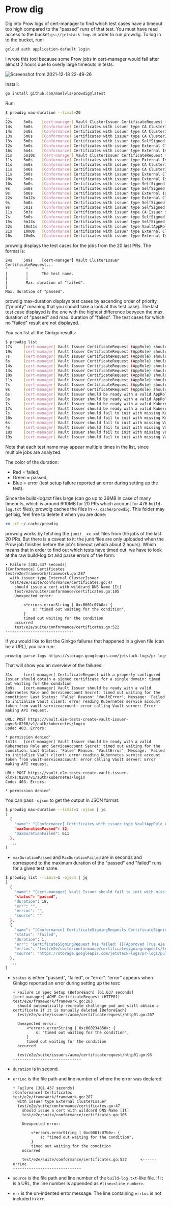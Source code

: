 # Prow dig

Dig into Prow logs of cert-manager to find which test cases have a timeout too
high compared to the "passed" runs of that test. You must have read access to the
bucket `gs://jetstack-logs` in order to run prowdig. To log in to the bucket, run:

```sh
gcloud auth application-default login
```

I wrote this tool because some Prow jobs in cert-manager would fail after almost
2 hours due to overly large timeouts in tests.

![Screenshot from 2021-12-18 22-49-26](https://user-images.githubusercontent.com/2195781/146656953-6c4f18f3-d273-472d-bac1-e7e4232cea29.png)

Install:

```sh
go install github.com/maelvls/prowdig@latest
```

Run:

```sh
$ prowdig max-duration --limit=20
...
22s     5m8s    [cert-manager] Vault ClusterIssuer CertificateRequest (AppRole) should generate a new certificate valid for the default value (90 days)
14s     5m0s    [Conformance] Certificates with issuer type CA ClusterIssuer Creating a Gateway with annotations for issuerRef and other Certificate fields
14s     5m0s    [Conformance] Certificates with issuer type CA ClusterIssuer should issue a basic, defaulted certificate for a single distinct DNS Name
13s     5m0s    [Conformance] Certificates with issuer type CA ClusterIssuer should issue a CA certificate with the CA basicConstraint set
13s     5m0s    [Conformance] Certificates with issuer type SelfSigned ClusterIssuer should issue a certificate that defines a Common Name and IP Address
12s     5m0s    [Conformance] Certificates with issuer type External ClusterIssuer should issue a certificate that defines a long domain
16s     5m4s    [Conformance] Certificates with issuer type External Issuer should issue another certificate with the same private key if the existing certificate and CertificateRequest are deleted
21s     5m10s   [cert-manager] Vault ClusterIssuer CertificateRequest (AppRole) should generate a new certificate valid for 35 days
11s     5m0s    [Conformance] Certificates with issuer type External Issuer should issue a certificate that defines a Common Name and IP Address
11s     5m0s    [Conformance] Certificates with issuer type CA ClusterIssuer should issue a certificate that defines a distinct DNS Name and another distinct Common Name
11s     5m0s    [Conformance] Certificates with issuer type CA ClusterIssuer should issue a certificate that defines a long domain
11s     5m0s    [Conformance] Certificates with issuer type External ClusterIssuer should issue an ECDSA, defaulted certificate for a single distinct DNS Name
10s     5m0s    [Conformance] Certificates with issuer type External Issuer should issue a basic, defaulted certificate for a single Common Name
10s     5m0s    [Conformance] Certificates with issuer type SelfSigned ClusterIssuer should issue a basic, defaulted certificate for a single Common Name
9s      5m0s    [Conformance] Certificates with issuer type SelfSigned ClusterIssuer should issue a basic, defaulted certificate for a single distinct DNS Name
9s      5m0s    [Conformance] Certificates with issuer type External Issuer should issue an ECDSA, defaulted certificate for a single Common Name
22s     5m12s   [Conformance] Certificates with issuer type External ClusterIssuer should issue another certificate with the same private key if the existing certificate and CertificateRequest are deleted
9s      5m0s    [Conformance] Certificates with issuer type SelfSigned ClusterIssuer should issue an Ed25519, defaulted certificate for a single Common Name
9s      5m1s    [Conformance] Certificates with issuer type SelfSigned ClusterIssuer should issue an ECDSA, defaulted certificate for a single distinct DNS Name
11s     5m3s    [Conformance] Certificates with issuer type CA Issuer should issue another certificate with the same private key if the existing certificate and CertificateRequest are deleted
7s      5m0s    [Conformance] Certificates with issuer type SelfSigned ClusterIssuer should issue an ECDSA, defaulted certificate for a single Common Name
15s     5m13s   [Conformance] Certificates with issuer type SelfSigned Issuer should issue another certificate with the same private key if the existing certificate and CertificateRequest are deleted
32s     10m11s  [Conformance] Certificates with issuer type VaultAppRole ClusterIssuer should issue a certificate that defines a wildcard DNS Name and its apex DNS Name
21s     10m0s   [Conformance] Certificates with issuer type External ClusterIssuer should issue a certificate that defines a wildcard DNS Name and its apex DNS Name
20s     10m0s   [Conformance] Certificates with issuer type External Issuer should issue a certificate that defines a wildcard DNS Name and its apex DNS Name
```

prowdig displays the test cases for the jobs from the 20 last PRs. The format
is:

```plain
24s     5m9s    [cert-manager] Vault ClusterIssuer CertificateRequest...
^        ^      ^
|        |      The test name.
|        |
|        Max. duration of "failed".
|
Max. duration of "passed".
```

prowdig max-duration displays test cases by ascending order of priority
("priority" meaning that you should take a look at this test case). The last
test case displayed is the one with the highest difference between the max.
duration of "passed" and max. duration of "failed". The test cases for which no
"failed" result are not displayed.

You can list all the Ginkgo results:

```sh
$ prowdig list
17s     [cert-manager] Vault Issuer CertificateRequest (AppRole) should generate a new certificate valid for 35 days
19s     [cert-manager] Vault Issuer CertificateRequest (AppRole) should generate a new certificate valid for 35 days
7s      [cert-manager] Vault Issuer CertificateRequest (AppRole) should generate a new certificate valid for the default value (90 days)
5s      [cert-manager] Vault Issuer CertificateRequest (AppRole) should generate a new certificate valid for the default value (90 days)
14s     [cert-manager] Vault Issuer CertificateRequest (AppRole) should generate a new certificate with Vault configured maximum TTL duration (90 days) when requested duration is greater than TTL
13s     [cert-manager] Vault Issuer CertificateRequest (AppRole) should generate a new certificate with Vault configured maximum TTL duration (90 days) when requested duration is greater than TTL
10s     [cert-manager] Vault Issuer CertificateRequest (AppRole) should generate a new certificate with a warning event when renewBefore is bigger than the duration
11s     [cert-manager] Vault Issuer CertificateRequest (AppRole) should generate a new certificate with a warning event when renewBefore is bigger than the duration
7s      [cert-manager] Vault Issuer CertificateRequest (AppRole) should generate a new valid certificate
9s      [cert-manager] Vault Issuer CertificateRequest (AppRole) should generate a new valid certificate
6s      [cert-manager] Vault Issuer should be ready with a valid AppRole
5s      [cert-manager] Vault Issuer should be ready with a valid AppRole
7s      [cert-manager] Vault Issuer should be ready with a valid Kubernetes Role and ServiceAccount Secret
17s     [cert-manager] Vault Issuer should be ready with a valid Kubernetes Role and ServiceAccount Secret
7s      [cert-manager] Vault Issuer should fail to init with missing Kubernetes Role
10s     [cert-manager] Vault Issuer should fail to init with missing Kubernetes Role
6s      [cert-manager] Vault Issuer should fail to init with missing Vault AppRole
4s      [cert-manager] Vault Issuer should fail to init with missing Vault AppRole
18s     [cert-manager] Vault Issuer should fail to init with missing Vault Token
19s     [cert-manager] Vault Issuer should fail to init with missing Vault Token
```

Note that each test name may appear multiple times in the list, since multiple
jobs are analyzed.

The color of the duration:

- Red = failed,
- Green = passed,
- Blue = error (test setup failure reported an error during setting up the test).

Since the build-log.txt files large (can go up to 36MB in case of many timeouts,
which is around 600MB for 20 PRs which account for 476 `build-log.txt` files),
prowdig caches the files in `~/.cache/prowdig`. This folder may get big, feel
free to delete it when you are done:

```sh
rm -rf ~/.cache/prowdig
```

prowdig works by fetching the `junit__xx.xml` files from the jobs of the last 20
PRs. But there is a caveat to it: the junit files are only uploaded when the
Prow job finishes before the job's timeout (which about 2 hours). Which means
that in order to find out which tests have timed out, we have to look at the raw
build-log.txt and parse errors of the form:

```plain
• Failure [301.437 seconds]
[Conformance] Certificates
test/e2e/framework/framework.go:287
  with issuer type External ClusterIssuer
  test/e2e/suite/conformance/certificates.go:47
    should issue a cert with wildcard DNS Name [It]
    test/e2e/suite/conformance/certificates.go:105
    Unexpected error:

        <*errors.errorString | 0xc0001c07b0>: {
            s: "timed out waiting for the condition",
        }
        timed out waiting for the condition
    occurred
    test/e2e/suite/conformance/certificates.go:522
------------------------------
```

If you would like to list the Ginkgo failures that happened
in a given file (can be a URL), you can run:

```sh
prowdig parse-logs https://storage.googleapis.com/jetstack-logs/pr-logs/pull/jetstack_cert-manager/4044/pull-cert-manager-e2e-v1-21/1395667201859522561/build-log.txt
```

That will show you an overview of the failures:

```plain
31s     [cert-manager] CertificateRequest with a properly configured Issuer should obtain a signed certificate for a single domain: timed out waiting for the condition
1m9s    [cert-manager] Vault Issuer should be ready with a valid Kubernetes Role and ServiceAccount Secret: timed out waiting for the condition: Last Status: 'False' Reason: 'VaultError', Message: 'Failed to initialize Vault client: error reading Kubernetes service account token from vault-serviceaccount: error calling Vault server: Error making API request.

URL: POST https://vault.e2e-tests-create-vault-issuer-pgvs6:8200/v1/auth/kubernetes/login
Code: 403. Errors:

* permission denied'
1m11s   [cert-manager] Vault Issuer should be ready with a valid Kubernetes Role and ServiceAccount Secret: timed out waiting for the condition: Last Status: 'False' Reason: 'VaultError', Message: 'Failed to initialize Vault client: error reading Kubernetes service account token from vault-serviceaccount: error calling Vault server: Error making API request.

URL: POST https://vault.e2e-tests-create-vault-issuer-klmxs:8200/v1/auth/kubernetes/login
Code: 403. Errors:

* permission denied'
```

You can pass `-ojson` to get the output in JSON format:

```sh
$ prowdig max-duration --limit=1 -ojson | jq
[
  {
    "name": "[Conformance] Certificates with issuer type VaultAppRole ClusterIssuer should issue a certificate that defines a wildcard DNS Name and its apex DNS Name",
    "maxDurationPassed": 32,
    "maxDurationFailed": 611
  },
  ...
]
```

- `maxDurationPassed` and `MaxDurationFailed` are in seconds and correspond to
  the maximum duration of the "passed" and "failed" runs for a given test name.

```sh
$ prowdig list --limit=1 -ojson | jq
[
  {
    "name": "[cert-manager] Vault Issuer should fail to init with missing Vault Token",
    "status": "passed",
    "duration": 18,
    "err": "",
    "errLoc": "",
    "source": ""
  },
  {
    "name": "[Conformance] CertificateSigningRequests CertificateSigningRequest with issuer type SelfSigned Issuer should issue an ECDSA certificate for a single distinct DNS Name",
    "status": "failed",
    "duration": 1,
    "err": "CertificateSigningRequest has failed: {[{Approved True e2e.cert-manager.io Request approved for e2e testing. 2021-11-26 08:30:47 +0000 UTC 2021-11-26 08:30:47 +0000 UTC} {Failed True SecretNotFound Referenced Secret e2e-tests-certificatesigningrequests-q7sg9/selfsigned-requester-key-kgl8l not found 2021-11-26 08:30:47 +0000 UTC 2021-11-26 08:30:47 +0000 UTC}] []}",
    "errLoc": "test/e2e/suite/conformance/certificatesigningrequests/tests.go:393",
    "source": "https://storage.googleapis.com/jetstack-logs/pr-logs/pull/jetstack_cert-manager/4598/pull-cert-manager-e2e-v1-22/1464143130398822400/build-log.txt#line=23497"
  },
  ...
]
```

- `status` is either "passed", "failed", or "error". "error" appears when Ginkgo
  reported an error during setting up the test:

  ```plain
  • Failure in Spec Setup (BeforeEach) [61.637 seconds]
  [cert-manager] ACME CertificateRequest (HTTP01)
  test/e2e/framework/framework.go:283
    should automatically recreate challenge pod and still obtain a certificate if it is manually deleted [BeforeEach]
    test/e2e/suite/issuers/acme/certificaterequest/http01.go:207

    Unexpected error:
        <*errors.errorString | 0xc000234850>: {
            s: "timed out waiting for the condition",
        }
        timed out waiting for the condition
    occurred

    test/e2e/suite/issuers/acme/certificaterequest/http01.go:93
  ------------------------------
  ```

- `duration` is in second.
- `errLoc` is the file path and line number of where the error was declared:

  ```plain
  • Failure [301.437 seconds]
  [Conformance] Certificates
  test/e2e/framework/framework.go:287
    with issuer type External ClusterIssuer
    test/e2e/suite/conformance/certificates.go:47
      should issue a cert with wildcard DNS Name [It]
      test/e2e/suite/conformance/certificates.go:105

      Unexpected error:

          <*errors.errorString | 0xc0001c07b0>: {
              s: "timed out waiting for the condition",
          }
          timed out waiting for the condition
      occurred

      test/e2e/suite/conformance/certificates.go:522      <------ errLoc
  ------------------------------
  ```

- `source` is the file path and line number of the `build-log.txt`-like file. If
  it is a URL, the line number is appended as `#line=<line_number>`.
- `err` is the un-indented error message. The line containing `errLoc` is not
  included in `err`.
